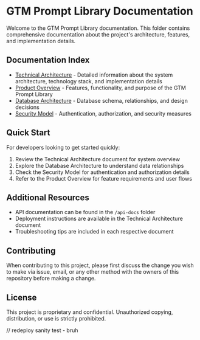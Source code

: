 # GTM Prompt Library Documentation

Welcome to the GTM Prompt Library documentation. This folder contains comprehensive documentation about the project's architecture, features, and implementation details.

## Documentation Index

- [Technical Architecture](./TECHNICAL_README.md) - Detailed information about the system architecture, technology stack, and implementation details
- [Product Overview](./PRODUCT_README.md) - Features, functionality, and purpose of the GTM Prompt Library
- [Database Architecture](./DATABASE_README.md) - Database schema, relationships, and design decisions
- [Security Model](./SECURITY_README.md) - Authentication, authorization, and security measures

## Quick Start

For developers looking to get started quickly:

1. Review the Technical Architecture document for system overview
2. Explore the Database Architecture to understand data relationships
3. Check the Security Model for authentication and authorization details
4. Refer to the Product Overview for feature requirements and user flows

## Additional Resources

- API documentation can be found in the `/api-docs` folder
- Deployment instructions are available in the Technical Architecture document
- Troubleshooting tips are included in each respective document

## Contributing

When contributing to this project, please first discuss the change you wish to make via issue, email, or any other method with the owners of this repository before making a change.

## License

This project is proprietary and confidential. Unauthorized copying, distribution, or use is strictly prohibited.


// redeploy sanity test - bruh
